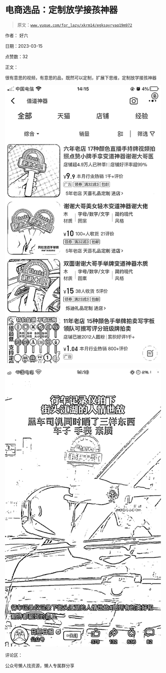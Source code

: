 # 电商选品：定制放学接孩神器

> 原文：[`www.yuque.com/for_lazy/xkrm14/egksayryaq19m972`](https://www.yuque.com/for_lazy/xkrm14/egksayryaq19m972)



作者： 好六



日期：2023-03-15



点赞数：32



正文：



很有意思的视频，有意思的品，既然可以定制，扩展下思维，定制放学接孩神器



![](img/0471f53cea54530e97eef353cb76c687.png)



![](img/a6a3c827786b532b1a1c98d987e0681d.png)



评论区：



公众号懒人找资源，懒人专属群分享

